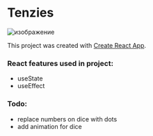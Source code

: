 # Tenzies
![изображение](https://user-images.githubusercontent.com/70891441/178100729-23d4873c-5fee-433e-b381-f85796c5d9ff.png)

This project was created with [Create React App](https://github.com/facebook/create-react-app).

### React features used in project:
  - useState
  - useEffect

### Todo:
  - replace numbers on dice with dots
  - add animation for dice
